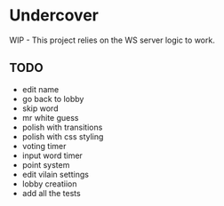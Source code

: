 # Undercover

WIP - This project relies on the WS server logic to work.

## TODO

- edit name
- go back to lobby
- skip word
- mr white guess
- polish with transitions
- polish with css styling
- voting timer
- input word timer
- point system
- edit vilain settings
- lobby creatiion
- add all the tests
